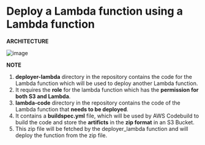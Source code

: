 # Deploy a Lambda function using a Lambda function

**ARCHITECTURE**

![image](https://user-images.githubusercontent.com/65907580/161390969-3b3852e9-4126-41e5-b8dc-9aa4ec5fdab9.png)

**NOTE**

1. **deployer-lambda** directory in the repository contains the code for the Lambda function which will be used to deploy another Lambda function.
2. It requires the **role** for the lambda function which has the **permission for both S3 and Lambda**.
3. **lambda-code** directory in the repository contains the code of the Lambda function that **needs to be deployed**.
4. It contains a **buildspec.yml** file, which will be used by AWS Codebuild to build the code and store the **artificts** in the **zip format** in an S3 Bucket.
5. This zip file will be fetched by the deployer_lambda function and will deploy the function from the zip file.


